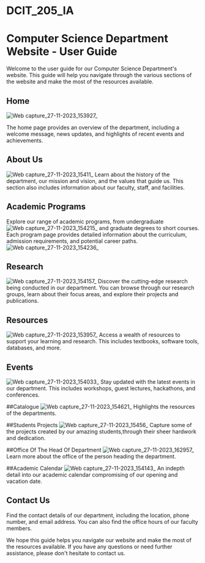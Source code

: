 # DCIT_205_IA

# Computer Science Department Website - User Guide

Welcome to the user guide for our Computer Science Department's website. This guide will help you navigate through the various sections of the website and make the most of the resources available.

## Home




![Web capture_27-11-2023_153927_](https://github.com/Daquiver1/DCIT_205_IA/assets/148434566/e3e58c3e-b149-409e-a024-2f05d13336ea)

The home page provides an overview of the department, including a welcome message, news updates, and highlights of recent events and achievements.

## About Us
![Web capture_27-11-2023_15411_](https://github.com/Daquiver1/DCIT_205_IA/assets/148434566/fdf62aa2-c323-4e3b-bcbe-778fe1e880cd)
Learn about the history of the department, our mission and vision, and the values that guide us. This section also includes information about our faculty, staff, and facilities.

## Academic Programs
Explore our range of academic programs, from undergraduate 
![Web capture_27-11-2023_154215_](https://github.com/Daquiver1/DCIT_205_IA/assets/148434566/8d760393-79e7-4412-8207-836d47d27e14)
and graduate degrees to short courses. Each program page provides detailed information about the curriculum, admission requirements, and potential career paths.
![Web capture_27-11-2023_154236_](https://github.com/Daquiver1/DCIT_205_IA/assets/148434566/5eabf162-a7a8-4141-9445-db5a4f09e358)

## Research
![Web capture_27-11-2023_154157_](https://github.com/Daquiver1/DCIT_205_IA/assets/148434566/b8a8ac48-88a8-428a-825e-aea29fac83dc)
Discover the cutting-edge research being conducted in our department. You can browse through our research groups, learn about their focus areas, and explore their projects and publications.

## Resources
![Web capture_27-11-2023_153957_](https://github.com/Daquiver1/DCIT_205_IA/assets/148434566/5635e76d-59f0-4238-a854-2f23f927e8d7)
Access a wealth of resources to support your learning and research. This includes textbooks, software tools, databases, and more.

## Events
![Web capture_27-11-2023_154033_](https://github.com/Daquiver1/DCIT_205_IA/assets/148434566/9f8f59e9-ad2d-4fda-8401-58cc619d26f9)
Stay updated with the latest events in our department. This includes workshops, guest lectures, hackathons, and conferences.

##Catalogue
![Web capture_27-11-2023_154621_](https://github.com/Daquiver1/DCIT_205_IA/assets/148434566/cbc34f9c-3f66-4996-ac55-ddf1bd8eeca1)
Highlights the resources of the departments.

##Students Projects
![Web capture_27-11-2023_15456_](https://github.com/Daquiver1/DCIT_205_IA/assets/148434566/374dee25-9372-467c-aaab-8baed87ed8f1)
Capture some of the projects created by our amazing students,through their sheer hardwork and dedication.

##Office Of The Head Of Department
![Web capture_27-11-2023_162957_](https://github.com/Daquiver1/DCIT_205_IA/assets/148434566/5d373a0c-9c15-4d05-b1d7-b49bf7bfbe6b)
Learn more about the office of the person heading the department.

##Academic Calendar
![Web capture_27-11-2023_154143_](https://github.com/Daquiver1/DCIT_205_IA/assets/148434566/93a6d160-460b-4463-b58b-b04328c397a5)
An indepth detail into our academic calendar compromising of our opening and vacation date. 


## Contact Us

Find the contact details of our department, including the location, phone number, and email address. You can also find the office hours of our faculty members.

We hope this guide helps you navigate our website and make the most of the resources available. If you have any questions or need further assistance, please don't hesitate to contact us.


